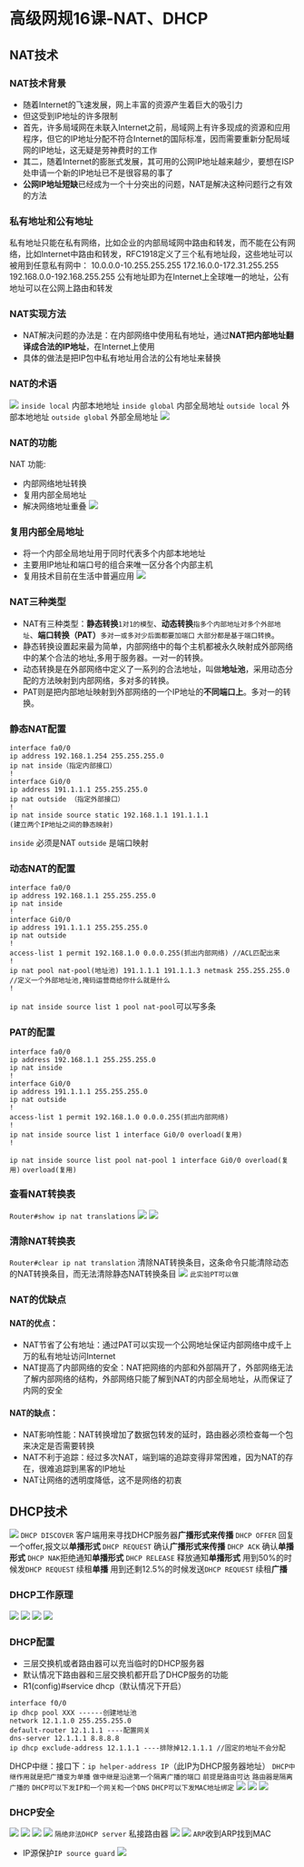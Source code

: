 # 高级网规16课-NAT、DHCP

## NAT技术

### NAT技术背景

- 随着Internet的飞速发展，网上丰富的资源产生着巨大的吸引力
- 但这受到IP地址的许多限制
- 首先，许多局域网在未联入Internet之前，局域网上有许多现成的资源和应用程序，但它的IP地址分配不符合Internet的国际标准，因而需要重新分配局域网的IP地址，这无疑是劳神费时的工作
- 其二，随着Internet的膨胀式发展，其可用的公网IP地址越来越少，要想在ISP处申请一个新的IP地址已不是很容易的事了
- **公网IP地址短缺**已经成为一个十分突出的问题，NAT是解决这种问题行之有效的方法

### 私有地址和公有地址

私有地址只能在私有网络，比如企业的内部局域网中路由和转发，而不能在公有网络，比如Internet中路由和转发，RFC1918定义了三个私有地址段，这些地址可以被用到任意私有网中：
10.0.0.0-10.255.255.255
172.16.0.0-172.31.255.255
192.168.0.0-192.168.255.255
公有地址即为在Internet上全球唯一的地址，公有地址可以在公网上路由和转发

### NAT实现方法

- NAT解决问题的办法是：在内部网络中使用私有地址，通过**NAT把内部地址翻译成合法的IP地址**，在Internet上使用
- 具体的做法是把IP包中私有地址用合法的公有地址来替换

### NAT的术语

![](img/2019-08-14-20-19-08.png)
`inside local` 内部本地地址
`inside global` 内部全局地址
`outside local` 外部本地地址
`outside global` 外部全局地址
![](img/2019-08-14-20-50-51.png)

### NAT的功能

NAT 功能:
- 内部网络地址转换
- 复用内部全局地址
- 解决网络地址重叠
![](img/2019-08-14-20-20-17.png)

### 复用内部全局地址

- 将一个内部全局地址用于同时代表多个内部本地地址
- 主要用IP地址和端口号的组合来唯一区分各个内部主机
- 复用技术目前在生活中普遍应用
![](img/2019-08-14-20-20-55.png)

### NAT三种类型

- NAT有三种类型：**静态转换**`1对1的模型`、**动态转换**`指多个内部地址对多个外部地址`、**端口转换（PAT）**`多对一或多对少后面都要加端口` `大部分都是基于端口转换`。
- 静态转换设置起来最为简单，内部网络中的每个主机都被永久映射成外部网络中的某个合法的地址,多用于服务器。一对一的转换。
- 动态转换是在外部网络中定义了一系列的合法地址，叫做**地址池**，采用动态分配的方法映射到内部网络，多对多的转换。
- PAT则是把内部地址映射到外部网络的一个IP地址的**不同端口上**。多对一的转换。

### 静态NAT配置

```Cisco
interface fa0/0
ip address 192.168.1.254 255.255.255.0
ip nat inside（指定内部接口）
!
interface Gi0/0
ip address 191.1.1.1 255.255.255.0
ip nat outside （指定外部接口）
!
ip nat inside source static 192.168.1.1 191.1.1.1
(建立两个IP地址之间的静态映射)
```
`inside` 必须是NAT
`outside` 是端口映射

### 动态NAT的配置

```Cisco
interface fa0/0 
ip address 192.168.1.1 255.255.255.0
ip nat inside  
!
interface Gi0/0
ip address 191.1.1.1 255.255.255.0
ip nat outside
!
access-list 1 permit 192.168.1.0 0.0.0.255(抓出内部网络) //ACL匹配出来
!
ip nat pool nat-pool(地址池) 191.1.1.1 191.1.1.3 netmask 255.255.255.0 //定义一个外部地址池,掩码运营商给你什么就是什么
!

```
`ip nat inside source list 1 pool nat-pool`可以写多条

### PAT的配置

```Cisco
interface fa0/0
ip address 192.168.1.1 255.255.255.0
ip nat inside
!
interface Gi0/0
ip address 191.1.1.1 255.255.255.0
ip nat outside
! 
access-list 1 permit 192.168.1.0 0.0.0.255(抓出内部网络)
!
ip nat inside source list 1 interface Gi0/0 overload(复用)
!
```
`ip nat inside source list pool nat-pool 1 interface Gi0/0 overload(复用)`
`overload(复用)`

### 查看NAT转换表

`Router#show ip nat translations`
![](img/2019-08-14-20-23-49.png)
![](img/2019-08-14-20-24-02.png)

### 清除NAT转换表
`Router#clear ip nat translation`
清除NAT转换条目，这条命令只能清除动态的NAT转换条目，而无法清除静态NAT转换条目
![](img/2019-08-14-20-24-31.png)
`此实验PT可以做`

### NAT的优缺点

#### NAT的优点：

- NAT节省了公有地址：通过PAT可以实现一个公网地址保证内部网络中成千上万的私有地址访问Internet
- NAT提高了内部网络的安全：NAT把网络的内部和外部隔开了，外部网络无法了解内部网络的结构，外部网络只能了解到NAT的内部全局地址，从而保证了内网的安全

#### NAT的缺点：

- NAT影响性能：NAT转换增加了数据包转发的延时，路由器必须检查每一个包来决定是否需要转换
- NAT不利于追踪：经过多次NAT，端到端的追踪变得非常困难，因为NAT的存在，很难追踪到黑客的IP地址
- NAT让网络的透明度降低，这不是网络的初衷

## DHCP技术

![](img/2019-08-14-20-27-25.png)
`DHCP DISCOVER` 客户端用来寻找DHCP服务器**广播形式来传播**
`DHCP OFFER` 回复一个offer,报文以**单播形式**
`DHCP REQUEST` 确认**广播形式来传播**
`DHCP ACK` 确认**单播形式**
`DHCP NAK`拒绝通知**单播形式**
`DHCP RELEASE` 释放通知**单播形式**
用到50%的时候发`DHCP REQUEST` 续租**单播**
用到还剩12.5%的时候发送`DHCP REQUEST` 续租**广播**
### DHCP工作原理

![](img/2019-08-14-20-27-34.png)
![](img/2019-08-14-20-27-42.png)
![](img/2019-08-14-20-27-52.png)
![](img/2019-08-14-20-28-02.png)

### DHCP配置

- 三层交换机或者路由器可以充当临时的DHCP服务器
- 默认情况下路由器和三层交换机都开启了DHCP服务的功能
- R1(config)#service dhcp（默认情况下开启）
```Cisco
interface f0/0
ip dhcp pool XXX ------创建地址池
network 12.1.1.0 255.255.255.0
default-router 12.1.1.1 ----配置网关
dns-server 12.1.1.1 8.8.8.8
ip dhcp exclude-address 12.1.1.1 ----排除掉12.1.1.1 //固定的地址不会分配
```
DHCP中继：接口下：`ip helper-address IP`（此IP为DHCP服务器地址）
`DHCP中继作用就是把广播变为单播`
`做中继是沿途第一个隔离广播的端口`
`前提是路由可达`
`路由器是隔离广播的`
`DHCP可以下发IP和一个网关和一个DNS`
`DHCP可以下发MAC地址绑定`
![](img/2019-08-15-16-21-37.png)
![](img/2019-08-14-21-42-10.png)
![](img/2019-08-14-20-29-52.png)
### DHCP安全
![](img/2019-08-15-16-22-38.png)
![](img/2019-08-15-16-29-50.png)
![](img/2019-08-15-16-30-01.png)
![](img/2019-08-15-16-30-37.png)
`隔绝非法DHCP server` 私接路由器
![](img/2019-08-15-16-28-35.png)
![](img/2019-08-15-16-32-43.png)
`ARP`收到ARP找到MAC
- IP源保护`IP source guard`
![](img/2019-08-15-16-34-36.png)